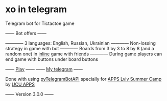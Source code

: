# xo in telegram
Telegram bot for Tictactoe game

—— Bot offers ——

———— 3 languages: English, Russian, Ukrainian
———— Non-lossing strategy in game with bot
———— Boards from 3 by 3 to 8 by 8 (and a random one) in [inline](https://core.telegram.org/bots/2-0-intro#inline-bots-2-0) game with friends
———— During game players can end game with buttons under board buttons

—— [Play](https://t.me/m0xbot?start=0) ——
—— [My telegram](https://t.me/kor0p) ——

Done with using [pyTelegramBotAPI](https://www.github.com/eternnoir/pyTelegramBotAPI) specially for [APPS Lviv Summer Camp](https://www.facebook.com/events/279169005982016/) by [UCU APPS](https://apps.ucu.edu.ua)

—— Version 3.0.0 ——

